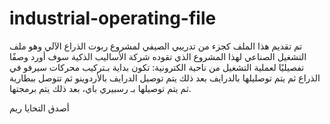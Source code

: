 # industrial-operating-file 
 تم تقديم هذا الملف كجزء من تدريبي الصيفي لمشروع ربوت الذراع الآلي وهو ملف التشغيل الصناعي لهذا المشروع الذي تقوده شركة الأساليب الذكية
سوف أورد وصفًا تفصيليًا لعملية التشغيل من ناحية الكترونية: تكون بداية بـتركيب محركات سيرفو في الذراع ثم يتم توصليلها بالدرايف بعد ذلك يتم توصيل الدرايف بالأردوينو ثم تتوصل ببطارية ثم يتم توصيلها بـ رسبيري باي، بعد ذلك يتم برمجتها.

أصدق التحايا
ريم
